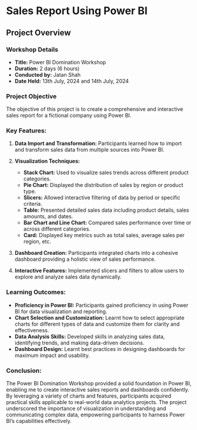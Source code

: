 # Sales Report Using Power BI
## Project Overview

### Workshop Details
- **Title:** Power BI Domination Workshop
- **Duration:** 2 days (6 hours)
- **Conducted by:** Jatan Shah
- **Date Held:** 13th July, 2024 and 14th July, 2024

### Project Objective
The objective of this project is to create a comprehensive and interactive sales report for a fictional company using Power BI.

### **Key Features:**
1. **Data Import and Transformation:** Participants learned how to import and transform sales data from multiple sources into Power BI.
   
2. **Visualization Techniques:**
   - **Stack Chart:** Used to visualize sales trends across different product categories.
   - **Pie Chart:** Displayed the distribution of sales by region or product type.
   - **Slicers:** Allowed interactive filtering of data by period or specific criteria.
   - **Table:** Presented detailed sales data including product details, sales amounts, and dates.
   - **Bar Chart and Line Chart:** Compared sales performance over time or across different categories.
   - **Card:** Displayed key metrics such as total sales, average sales per region, etc.

3. **Dashboard Creation:** Participants integrated charts into a cohesive dashboard providing a holistic view of sales performance.

4. **Interactive Features:** Implemented slicers and filters to allow users to explore and analyze sales data dynamically.

### **Learning Outcomes:**
- **Proficiency in Power BI:** Participants gained proficiency in using Power BI for data visualization and reporting.
- **Chart Selection and Customization:** Learnt how to select appropriate charts for different types of data and customize them for clarity and effectiveness.
- **Data Analysis Skills:** Developed skills in analyzing sales data, identifying trends, and making data-driven decisions.
- **Dashboard Design:** Learnt best practices in designing dashboards for maximum impact and usability.

### **Conclusion:**
The Power BI Domination Workshop provided a solid foundation in Power BI, enabling me to create interactive sales reports and dashboards confidently. By leveraging a variety of charts and features, participants acquired practical skills applicable to real-world data analytics projects. The project underscored the importance of visualization in understanding and communicating complex data, empowering participants to harness Power BI’s capabilities effectively.

